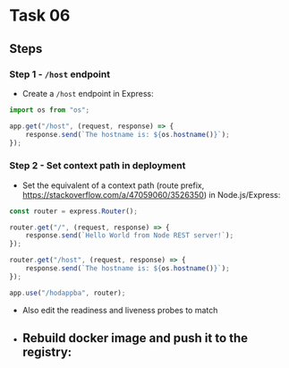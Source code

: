 # Task 06

## Steps

### Step 1 - `/host` endpoint

- Create a `/host` endpoint in Express:

```typescript
import os from "os";

app.get("/host", (request, response) => {
    response.send(`The hostname is: ${os.hostname()}`);
});
```

### Step 2 - Set context path in deployment

- Set the equivalent of a context path (route prefix, <https://stackoverflow.com/a/47059060/3526350>) in Node.js/Express:

```typescript
const router = express.Router();

router.get("/", (request, response) => {
    response.send(`Hello World from Node REST server!`);
});

router.get("/host", (request, response) => {
    response.send(`The hostname is: ${os.hostname()}`);
});

app.use("/hodappba", router);
```

- Also edit the readiness and liveness probes to match
- Rebuild docker image and push it to the registry:
  - 